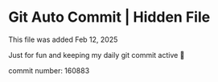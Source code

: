 # Git Auto Commit | Hidden File

This file was added Feb 12, 2025

Just for fun and keeping my daily git commit active 🤪

commit number: 160883
